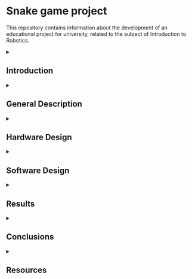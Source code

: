 # Snake game project
This repository contains information about the development of an educational project for university, related to the subject of Introduction to Robotics.

<details>
  <summary> <h2>  Introduction </h2> </summary>
  
##
  
 
Through this project, I want to create a version of the famous Snake game, well-known, played, and loved by many generations, using basic ardunino uno kit and materials. 

The idea for this project came from the desire to develop my own version of the first game I ever played many years ago on a Nokia phone. Of course, this game will be created using the components and knowledge I currently have. It may not be perfect, but I find it interesting and useful, and I am sure it will evoke nostalgia and fond memories for quite a few people.
  
##
</details>


<details>
  <summary> <h2> General Description </h2> </summary>

  ##
  
This Snake Game on Arduino is a project that uses an 8x8 LED matrix to display the snake, an LCD screen to show game information like the score, and a joystick for controlling the snake's movement. The game also includes sound effects via a buzzer, and a menu system to navigate through different game options.


##
</details>


<details>
  <summary> <h2> Hardware Design </h2> </summary>

  ##
  
   ### 1. List of components: 
   
  
##
 
 -   Arduino Uno (the central microcontroller that controls the entire game)
 -   8x8 LED Matrix (displays the game grid for Snake. The LEDs represent the snake's body and the food.)
 -   Joystick (controls the snake's movement)
 -   Buzzer (for sound effects based on game actions)
 -   Potentiometer (LCD)
 -   LCD (Displays game-related information such as the score, game status, or instructions.)
 -   Jumper Cables
 -   Mini breadboard
 -   Breadboard   
 
                                                                         

##

 ### 2. Electrical schematic (Wokwi) :

 ![wowki](https://github.com/user-attachments/assets/c17f4c64-6075-4b8e-bb8e-cde8e42450f6)


 


 ##

 ##

 ### 3. Block diagram:
 ![schema_bloc](https://github.com/user-attachments/assets/0897c971-217f-4feb-9daf-7f930bafa78c)

 


 ##

 ##

 ### 4. Bill of Materials:


| *No.* | *Component*                 | *Quantity*    | *Description*                         |*Link/Datasheet* 
|-------|-----------------------------|---------------|---------------------------------------|----------------------------------------------------------------------------------|
| *1*   | Arduino Uno                 | 1             | Central microcontroller               | [Ardino Kit](#)                                                                         |
| *2*   | 8x8 LED Matrix (MAX7219)    | 1             | Controlled via MAX7219 (SPI protocol) | [MAX7219 Datasheet](https://www.analog.com/media/en/technical-documentation/data-sheets/MAX7219-MAX7221.pdf) |
| *3*   | Joystick                    | 1             | For snake movement control            | [Arduino Kit](#)                                                                         |
| *4*   | Buzzer                      | 1             | For sound effects                     | [Arduino Kit](#)                                                                         |
| *5*   | Potentiometer (LCD)         | 1             | Adjusts LCD screen contrast           | [Arduino Kit](#)                                                                         |
| *6*   | LCD 16x2 (NO I2C)           | 1             | Meniu display                         | [Arduino Kit](#)                                                                         |
| *7*   | Jumper Cables               | more than 20  | Electrical connections                | [Arduino Kit](#)                                                                         |
| *8*   | Breadboard                  | 1             | For prototyping                       | [Arduino Kit](#)                                                                         |
| *9*   | Mini breadboard             | 1             |Prototyping for small components       | [Arduino Kit](#)                                                                         |


##

##

### 5. Pin Connections Table

| *Component*                 | *Arduino Uno Pin*          | *Component Pin*         | *Description*                    |
|-------------------------------|-----------------------------|---------------------------|------------------------------------|
| *8x8 LED Matrix (MAX7219)*  | *D11*                     | *DIN*                   | Data Input (SPI communication)     |
|                               | *D13*                     | *CLK*                   | Clock Signal (SPI)                 |
|                               | *D12*                     | *CS*                    | Chip Select (SPI enable)           |
| *Joystick*                  | *A1*                      | *VRx*                   | Horizontal movement input          |
|                               | *A0*                      | *VRy*                   | Vertical movement input            |
|                               | *D4*                      | *SW*                    | Button press detection             |
| *Buzzer*                    | *D3*                      | *(+)*                   | PWM signal for sound generation    |
| *Potentiometer (Contrast)*  | *-*                       | *VO (LCD)*              | Adjusts LCD screen contrast        |
| *LCD 16x2 (without I2C)*    | *D5*                      | *RS*                    | Register Select                    |
|                               | *D6*                      | *EN*                    | Enable Pin                         |
|                               | *D7*                      | *D4*                    | Data Pin 4                         |
|                               | *D8*                      | *D5*                    | Data Pin 5                         |
|                               | *D9*                      | *D6*                    | Data Pin 6                         |
|                               | *D10*                      | *D7*                    | Data Pin 7                         |
| *Breadboard and Jumper Wires| **-*                       | *-*                     | Electrical connections             |

##

##

### 6. Physical circuit

![photo1](https://github.com/user-attachments/assets/21958f99-fcc6-423c-8963-dca23168e600)

![photo2](https://github.com/user-attachments/assets/96250cb1-8123-4d5a-a576-413d7310a64a)



##
</details>

<details>
  <summary> <h2> Software Design </h2> </summary>

  ##
  ### Development enviroment:
  
  I will use the PlatformIO IDE extension.
  ##
  ##
 ### The libraries used in the code :
  - LedControl.h
    
This library is used to control the 8x8 LED matrix connected through the MAX7219 driver.

Why did I use this library?

1.It simplifies managing LED matrices.

2.It provides functions like setLed() and setRow() to easily turn LEDs on or off.

3.It allows us to adjust brightness with setIntensity() and clear the display with clearDisplay().

 - LiquidCrystal.h

This library is used to control an LCD display.

Why did I use this library?

To display game information such as score and menu on an LCD.

 - Arduino.h
   
   The core library that provides essential functions for the project.

##
</details>

<details>
  <summary> <h2> Results </h2> </summary>

  ##
   
  
##
</details>

<details>
  <summary> <h2> Conclusions </h2> </summary>

  ##
   
  
##
</details>

<details>
  <summary> <h2> Resources </h2> </summary>
  
  ##

 
  
##
</details>
